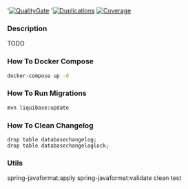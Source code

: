 '[![QualityGate](https://sonarcloud.io/api/project_badges/measure?project=Dathin_fff&metric=alert_status)](https://sonarcloud.io/dashboard?id=Dathin_fff)
'[![Duplications](https://sonarcloud.io/api/project_badges/measure?project=Dathin_fff&metric=duplicated_lines_density)](https://sonarcloud.io/dashboard?id=fff)
[![Coverage](https://sonarcloud.io/api/project_badges/measure?project=Dathin_fff&metric=coverage)](https://sonarcloud.io/dashboard?id=fff)

### Description
TODO

### How To Docker Compose
```bash
docker-compose up -d
```

### How To Run Migrations
```bash
mvn liquibase:update
```

### How To Clean Changelog
```postgresql
drop table databasechangelog;
drop table databasechangeloglock;
```

### Utils
spring-javaformat:apply
spring-javaformat:validate
clean test
